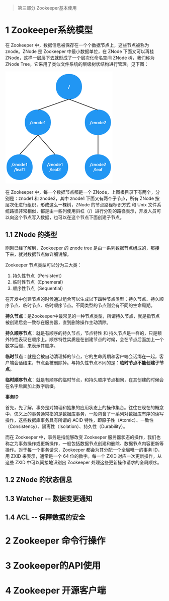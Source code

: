 > 第三部分 Zookeeper基本使用

# 1 Zookeeper系统模型

在 Zookeeper 中，数据信息被保存在一个个数据节点上，这些节点被称为 znode。ZNode 是 Zookeeper 中最小数据单位，在 ZNode 下面又可以再挂 ZNode，这样一层层下去就形成了一个层次化命名空间 ZNode 树，我们称为 ZNode Tree，它采用了类似文件系统的层级树状结构进行管理。见下图：

![image-20220712184208232](assest/image-20220712184208232.png)

在 Zookeeper 中，每一个数据节点都是一个 ZNode，上图根目录下有两个，分别是：znode1 和 znode2，其中 znode1 下面又有两个子节点，所有 ZNode 按层次化进行组织，形成这么一棵树，ZNode 的节点路径标识方式 和 Unix 文件系统路径非常相似，都是由一些列使用斜杠（/）进行分割的路径表示，开发人员可以向这个节点写入数据，也可以在这个节点下面创建子节点。

## 1.1 ZNode 的类型

刚刚已经了解到，Zookeeper 的 znode tree 是由一系列数据节点组成的，那接下来，就对数据节点做详细讲解。

Zookeeper 节点类型可以分为三大类：

1. 持久性节点（Persistent）
2. 临时性节点（Ephemeral）
3. 顺序性节点（Sequential）

在开发中创建节点的时候通过组合可以生成以下四种节点类型：持久节点、持久顺序节点、临时节点、临时顺序节点。不同类型的节点则会有不同的生命周期。

**持久节点**：是Zookeeper中最常见的一种节点类型，所谓持久节点，就是指节点被创建后会一致存在服务器，直到删除操作主动清除。

**持久顺序节点**：就是有顺序的持久节点，节点特性 和 持久节点是一样的，只是额外特性表现在顺序上。顺序特性实质是在创建节点的时候，会在节点后面加上一个数字后缀，来表示其顺序。

**临时节点**：就是会被自动清理掉的节点，它的生命周期和客户端会话绑在一起，客户端会话结束，节点会被删除掉。与持久性节点不同的是：**临时节点不能创建子节点**。

**临时顺序节点**：就是有顺序的临时节点，和持久顺序节点相同，在其创建的时候会在名字后面加上数字后缀。



**事务ID**

首先，先了解，事务是对物理和抽象的应用状态上的操作集合。往往在现在的概念中，侠义上的事务通常指的是数据库事务，一般包含了一系列对数据库有序的读写操作，这些数据库事务具有所谓的 ACID 特性，即原子性（Atomic）、一致性（Consistency）、隔离性（Isolation）、持久性（Durability）。

而在 Zookeeper 中，事务是指能够改变 Zookeeper 服务器状态的操作，我们也称之为事务操作或更新操作，一般包括数据节点创建和删除、数据节点内容更新等操作。对于每一个事务请求，Zookeeper 都会为其分配一个全局唯一的事务 ID，用 ZXID 来表示，通常是一个 64 位的数字。每一个 ZXID 对应一次更新操作，从这些 ZXID 中可以间接地识别出 Zookeeper 处理这些更新操作请求的全局顺序。

## 1.2 ZNode 的状态信息

## 1.3 Watcher -- 数据变更通知

## 1.4 ACL -- 保障数据的安全



# 2 Zookeeper 命令行操作

# 3 Zookeeper的API使用

# 4 Zookeeper 开源客户端